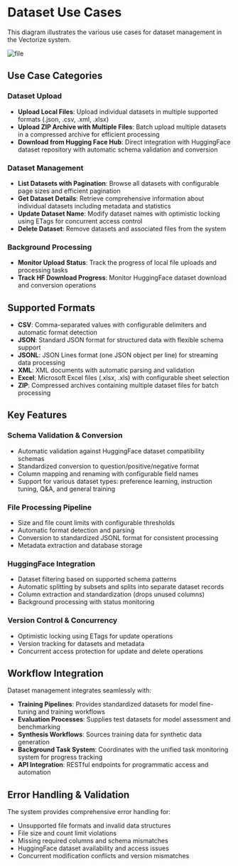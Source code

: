 # Dataset Use Cases

This diagram illustrates the various use cases for dataset management in the Vectorize system.

![file](out/use-cases-datasets.svg)

## Use Case Categories

### Dataset Upload

- **Upload Local Files**: Upload individual datasets in multiple supported formats (.json, .csv, .xml, .xlsx)
- **Upload ZIP Archive with Multiple Files**: Batch upload multiple datasets in a compressed archive for efficient processing
- **Download from Hugging Face Hub**: Direct integration with HuggingFace dataset repository with automatic schema validation and conversion

### Dataset Management

- **List Datasets with Pagination**: Browse all datasets with configurable page sizes and efficient pagination
- **Get Dataset Details**: Retrieve comprehensive information about individual datasets including metadata and statistics
- **Update Dataset Name**: Modify dataset names with optimistic locking using ETags for concurrent access control
- **Delete Dataset**: Remove datasets and associated files from the system

### Background Processing

- **Monitor Upload Status**: Track the progress of local file uploads and processing tasks
- **Track HF Download Progress**: Monitor HuggingFace dataset download and conversion operations

## Supported Formats

- **CSV**: Comma-separated values with configurable delimiters and automatic format detection
- **JSON**: Standard JSON format for structured data with flexible schema support
- **JSONL**: JSON Lines format (one JSON object per line) for streaming data processing
- **XML**: XML documents with automatic parsing and validation
- **Excel**: Microsoft Excel files (.xlsx, .xls) with configurable sheet selection
- **ZIP**: Compressed archives containing multiple dataset files for batch processing

## Key Features

### Schema Validation & Conversion

- Automatic validation against HuggingFace dataset compatibility schemas
- Standardized conversion to question/positive/negative format
- Column mapping and renaming with configurable field names
- Support for various dataset types: preference learning, instruction tuning, Q&A, and general training

### File Processing Pipeline

- Size and file count limits with configurable thresholds
- Automatic format detection and parsing
- Conversion to standardized JSONL format for consistent processing
- Metadata extraction and database storage

### HuggingFace Integration

- Dataset filtering based on supported schema patterns
- Automatic splitting by subsets and splits into separate dataset records
- Column extraction and standardization (drops unused columns)
- Background processing with status monitoring

### Version Control & Concurrency

- Optimistic locking using ETags for update operations
- Version tracking for datasets and metadata
- Concurrent access protection for update and delete operations

## Workflow Integration

Dataset management integrates seamlessly with:

- **Training Pipelines**: Provides standardized datasets for model fine-tuning and training workflows
- **Evaluation Processes**: Supplies test datasets for model assessment and benchmarking
- **Synthesis Workflows**: Sources training data for synthetic data generation
- **Background Task System**: Coordinates with the unified task monitoring system for progress tracking
- **API Integration**: RESTful endpoints for programmatic access and automation

## Error Handling & Validation

The system provides comprehensive error handling for:

- Unsupported file formats and invalid data structures
- File size and count limit violations
- Missing required columns and schema mismatches
- HuggingFace dataset availability and access issues
- Concurrent modification conflicts and version mismatches
